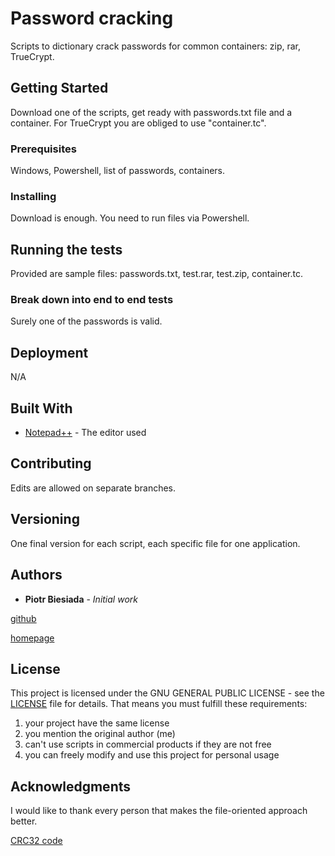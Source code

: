 # Password cracking

Scripts to dictionary crack passwords for common containers: zip, rar, TrueCrypt.

## Getting Started

Download one of the scripts, get ready with passwords.txt file and a container. For TrueCrypt you are obliged to use "container.tc".

### Prerequisites

Windows, Powershell, list of passwords, containers.

### Installing

Download is enough. You need to run files via Powershell.

## Running the tests

Provided are sample files: passwords.txt, test.rar, test.zip, container.tc.

### Break down into end to end tests

Surely one of the passwords is valid.

## Deployment

N/A

## Built With

* [Notepad++](https://notepad-plus-plus.org/) - The editor used

## Contributing

Edits are allowed on separate branches.

## Versioning

One final version for each script, each specific file for one application.

## Authors

* **Piotr Biesiada** - *Initial work*

[github](https://github.com/pbies)

[homepage](https://pbies.net/)

## License

This project is licensed under the GNU GENERAL PUBLIC LICENSE - see the [LICENSE](LICENSE) file for details.
That means you must fulfill these requirements:
1. your project have the same license
2. you mention the original author (me)
3. can't use scripts in commercial products if they are not free
4. you can freely modify and use this project for personal usage

## Acknowledgments

I would like to thank every person that makes the file-oriented approach better.

[CRC32 code](https://gist.github.com/gravejester)

